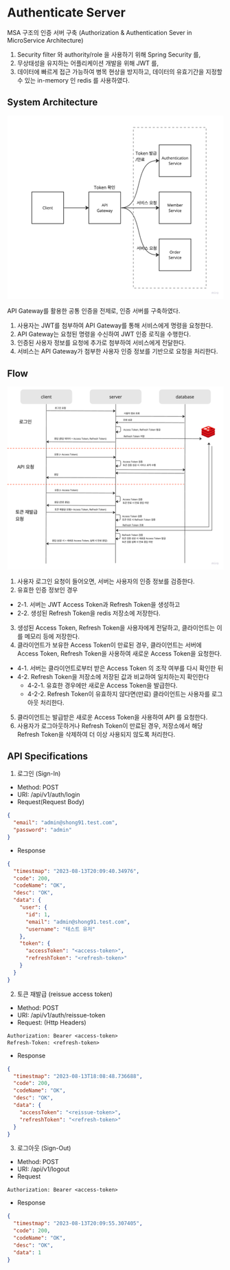 # Authenticate Server

MSA 구조의 인증 서버 구축 (Authorization & Authentication Sever in MicroService Architecture)

1. Security filter 와 authority/role 을 사용하기 위해 Spring Security 를,
2. 무상태성을 유지하는 어플리케이션 개발을 위해 JWT 를,
3. 데이터에 빠르게 접근 가능하여 병목 현상을 방지하고, 데이터의 유효기간을 지정할 수 있는 in-memory 인 redis 를 사용하였다.

## System Architecture

![](images/architecture.png)

API Gateway를 활용한 공통 인증을 전제로, 인증 서버를 구축하였다.

1. 사용자는 JWT를 첨부하여 API Gateway를 통해 서비스에게 명령을 요청한다.
2. API Gateway는 요청된 명령을 수신하여 JWT 인증 로직을 수행한다.
3. 인증된 사용자 정보를 요청에 추가로 첨부하여 서비스에게 전달한다.
4. 서비스는 API Gateway가 첨부한 사용자 인증 정보를 기반으로 요청을 처리한다.

## Flow

![](images/workflow.png)

1. 사용자 로그인 요청이 들어오면, 서버는 사용자의 인증 정보를 검증한다.
2. 유효한 인증 정보인 경우

- 2-1. 서버는 JWT Access Token과 Refresh Token을 생성하고
- 2-2. 생성된 Refresh Token을 redis 저장소에 저장한다.

3. 생성된 Access Token, Refresh Token을 사용자에게 전달하고, 클라이언트는 이를 메모리 등에 저장한다.
4. 클라이언트가 보유한 Access Token이 만료된 경우, 클라이언트는 서버에 Access Token, Refresh Token을 사용하여 새로운 Access Token을
   요청한다.

- 4-1. 서버는 클라이언트로부터 받은 Access Token 의 조작 여부를 다시 확인한 뒤
- 4-2. Refresh Token을 저장소에 저장된 값과 비교하여 일치하는지 확인한다
    - 4-2-1. 유효한 경우에만 새로운 Access Token을 발급한다.
    - 4-2-2. Refresh Token이 유효하지 않다면(만료) 클라이언트는 사용자를 로그아웃 처리한다.

5. 클라이언트는 발급받은 새로운 Access Token을 사용하여 API 를 요청한다.
6. 사용자가 로그아웃하거나 Refresh Token이 만료된 경우, 저장소에서 해당 Refresh Token을 삭제하여 더 이상 사용되지 않도록 처리한다.

## API Specifications

1. 로그인 (Sign-In)

- Method: POST
- URI: /api/v1/auth/login
- Request(Request Body)

```json
{
  "email": "admin@shong91.test.com",
  "password": "admin"
}
```

- Response

```json
{
  "timestmap": "2023-08-13T20:09:40.34976",
  "code": 200,
  "codeName": "OK",
  "desc": "OK",
  "data": {
    "user": {
      "id": 1,
      "email": "admin@shong91.test.com",
      "username": "테스트 유저"
    },
    "token": {
      "accessToken": "<access-token>",
      "refreshToken": "<refresh-token>"
    }
  }
}
```

2. 토큰 재발급 (reissue access token)

- Method: POST
- URI: /api/v1/auth/reissue-token
- Request: (Http Headers)

```shell
Authorization: Bearer <access-token>
Refresh-Token: <refresh-token>
```

- Response

```json
{
  "timestmap": "2023-08-13T18:08:48.736688",
  "code": 200,
  "codeName": "OK",
  "desc": "OK",
  "data": {
    "accessToken": "<reissue-token>",
    "refreshToken": "<refresh-token>"
  }
}
```

3. 로그아웃 (Sign-Out)

- Method: POST
- URI: /api/v1/logout
- Request

```shell
Authorization: Bearer <access-token>
```

- Response

```json
{
  "timestmap": "2023-08-13T20:09:55.307405",
  "code": 200,
  "codeName": "OK",
  "desc": "OK",
  "data": 1
}
```
